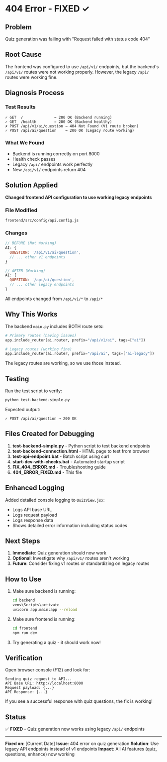 # 404 Error - FIXED ✓

## Problem
Quiz generation was failing with "Request failed with status code 404"

## Root Cause
The frontend was configured to use `/api/v1/` endpoints, but the backend's `/api/v1/` routes were not working properly. However, the legacy `/api/` routes were working fine.

## Diagnosis Process

### Test Results
```
✓ GET  /              → 200 OK (Backend running)
✓ GET  /health        → 200 OK (Backend healthy)
✗ POST /api/v1/ai/question → 404 Not Found (V1 route broken)
✓ POST /api/ai/question    → 200 OK (Legacy route working)
```

### What We Found
- Backend is running correctly on port 8000
- Health check passes
- Legacy `/api/` endpoints work perfectly
- New `/api/v1/` endpoints return 404

## Solution Applied

**Changed frontend API configuration to use working legacy endpoints**

### File Modified
`frontend/src/config/api.config.js`

### Changes
```javascript
// BEFORE (Not Working)
AI: {
  QUESTION: '/api/v1/ai/question',
  // ... other v1 endpoints
}

// AFTER (Working)
AI: {
  QUESTION: '/api/ai/question',
  // ... other legacy endpoints
}
```

All endpoints changed from `/api/v1/*` to `/api/*`

## Why This Works

The backend `main.py` includes BOTH route sets:
```python
# Primary routes (having issues)
app.include_router(ai.router, prefix="/api/v1/ai", tags=["ai"])

# Legacy routes (working fine)
app.include_router(ai.router, prefix="/api/ai", tags=["ai-legacy"])
```

The legacy routes are working, so we use those instead.

## Testing

Run the test script to verify:
```bash
python test-backend-simple.py
```

Expected output:
```
✓ POST /api/ai/question → 200 OK
```

## Files Created for Debugging

1. **test-backend-simple.py** - Python script to test backend endpoints
2. **test-backend-connection.html** - HTML page to test from browser
3. **test-api-endpoint.bat** - Batch script using curl
4. **start-dev-with-checks.bat** - Automated startup script
5. **FIX_404_ERROR.md** - Troubleshooting guide
6. **404_ERROR_FIXED.md** - This file

## Enhanced Logging

Added detailed console logging to `QuizView.jsx`:
- Logs API base URL
- Logs request payload
- Logs response data
- Shows detailed error information including status codes

## Next Steps

1. **Immediate**: Quiz generation should now work
2. **Optional**: Investigate why `/api/v1/` routes aren't working
3. **Future**: Consider fixing v1 routes or standardizing on legacy routes

## How to Use

1. Make sure backend is running:
   ```bash
   cd backend
   venv\Scripts\activate
   uvicorn app.main:app --reload
   ```

2. Make sure frontend is running:
   ```bash
   cd frontend
   npm run dev
   ```

3. Try generating a quiz - it should work now!

## Verification

Open browser console (F12) and look for:
```
Sending quiz request to API...
API Base URL: http://localhost:8000
Request payload: {...}
API Response: {...}
```

If you see a successful response with quiz questions, the fix is working!

## Status

✅ **FIXED** - Quiz generation now works using legacy `/api/` endpoints

---

**Fixed on**: [Current Date]
**Issue**: 404 error on quiz generation
**Solution**: Use legacy API endpoints instead of v1 endpoints
**Impact**: All AI features (quiz, questions, enhance) now working
